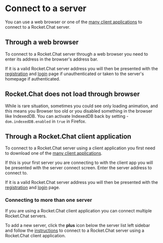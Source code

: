 # Connect to a server

You can use a web browser or one of the [many client applications](https://rocket.chat/download) to connect to a Rocket.Chat server.

## Through a web browser  

To connect to a Rocket.Chat server through a web browser you need to enter its address in the browser's address bar.

If it is a valid Rocket.Chat server address you will then be presented with the [registration](../registration/]) and [login](../login/) page if unauthenticated or taken to the server's homepage if authenticated.

## Rocket.Chat does not load through browser

While is rare situation, sometimes you could see only loading animation, and this means you Browser too old or you disabled something in the browser like IndexedDB.
You can activate IndexedDB back by setting - `dom.indexedDB.enabled` in `true` in Firefox.

## Through a Rocket.Chat client application

To connect to a Rocket.Chat server using a client application you first need to download one of the [many client applications](https://rocket.chat/download).

If this is your first server you are connecting to with the client app you will be presented with the server connect screen. Enter the server address to connect to.

If it is a valid Rocket.Chat server address you will then be presented with the [registration](../registration/) and [login](../login/) page.

### Connecting to more than one server

If you are using a Rocket.Chat client application you can connect multiple Rocket.Chat servers.

To add a new server, click the **plus** icon below the server list left sidebar and follow the [instructions](../connect-to-server/) to connect to a Rocket.Chat server using a Rocket.Chat client application.
